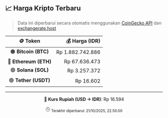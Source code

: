 

<!-- HARGA_KRIPTO -->
## 📈 Harga Kripto Terbaru

> Data ini diperbarui secara otomatis menggunakan [CoinGecko API](https://www.coingecko.com/) dan [exchangerate.host](https://exchangerate.host/)

<div align="center">

| 🪙 Token | 💰 Harga (IDR) |
|:------:|---------------:|
| 🟠 **Bitcoin (BTC)**   | Rp 1.882.742.886 |
| 🔵 **Ethereum (ETH)**  | Rp 67.636.473 |
| 🟣 **Solana (SOL)**    | Rp 3.257.372 |
| 🟢 **Tether (USDT)**   | Rp 16.602 |

---

💱 **Kurs Rupiah (USD → IDR)**: Rp 16.594

🕒 <sub>Terakhir diperbarui: 21/10/2025, 22.50.00</sub>

</div>
<!-- /HARGA_KRIPTO -->